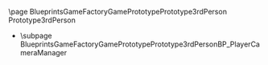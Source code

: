 \page BlueprintsGameFactoryGamePrototypePrototype3rdPerson Prototype3rdPerson
- \subpage BlueprintsGameFactoryGamePrototypePrototype3rdPersonBP_PlayerCameraManager
